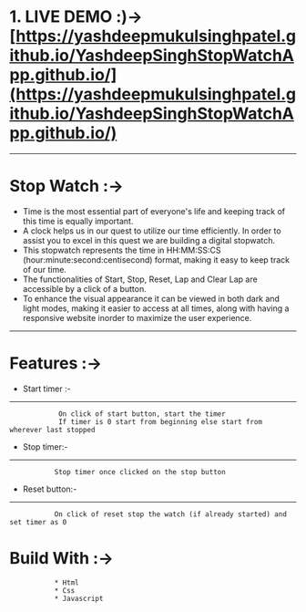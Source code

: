 # 1. LIVE DEMO :)->[https://yashdeepmukulsinghpatel.github.io/YashdeepSinghStopWatchApp.github.io/](https://yashdeepmukulsinghpatel.github.io/YashdeepSinghStopWatchApp.github.io/)
---
# Stop Watch :->
* Time is the most essential part of everyone's life and keeping track of this time is equally important.
* A clock helps us in our quest to utilize our time efficiently. In order to assist you to excel in this quest we are building a digital stopwatch.
* This stopwatch represents the time in HH:MM:SS:CS (hour:minute:second:centisecond) format, making it easy to keep track of our time.
* The functionalities of Start, Stop, Reset, Lap and Clear Lap are accessible by a click of a button.
* To enhance the visual appearance it can be viewed in both dark and light modes, making it easier to access at all times, along with having a 
  responsive website inorder to maximize the user experience.
---
# Features :->
* Start timer :-
---
                On click of start button, start the timer
                If timer is 0 start from beginning else start from wherever last stopped

* Stop timer:-
---
               Stop timer once clicked on the stop button

* Reset button:-
---
               On click of reset stop the watch (if already started) and set timer as 0

# Build With :->
               * Html
               * Css
               * Javascript
